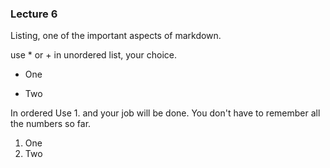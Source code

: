 ### Lecture 6

Listing, one of the important aspects of markdown.

use * or + in unordered list, your choice. 

+ One
* Two


In ordered
Use 1. and your job will be done. You don't have to remember all the numbers so far. 
1.  One
1.  Two

